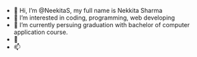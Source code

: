 - 👋 Hi, I’m @NeekitaS, my full name is Nekkita Sharma
- 👀 I’m interested in coding, programming, web developing
- 🌱 I’m currently persuing graduation with bachelor of computer application course.
- 💞️ 
- 📫

<!---
NeekitaS/NeekitaS is a ✨ special ✨ repository because its `README.md` (this file) appears on your GitHub profile.
You can click the Preview link to take a look at your changes.
--->
